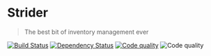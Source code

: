 # Strider
> The best bit of inventory management ever

[![Build Status](http://img.shields.io/travis/cakefuelled/strider-api/master.svg?style=flat-square)](https://travis-ci.org/cakefuelled/strider-api)
[![Dependency Status](http://img.shields.io/david/cakefuelled/strider-api.svg?style=flat-square)](https://david-dm.org/cakefuelled/strider-api)
[![Code quality](http://img.shields.io/codacy/6b8a8db6d9df4af8904d8ae03a54cd18.svg?style=flat-square)](https://www.codacy.com/public/aluralma/strider-api)
![Code quality](https://img.shields.io/badge/license-AGPLv3-green.svg?style=flat-square)
